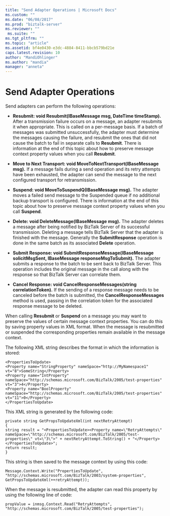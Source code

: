```yaml
---
title: "Send Adapter Operations | Microsoft Docs"
ms.custom: ""
ms.date: "06/08/2017"
ms.prod: "biztalk-server"
ms.reviewer: ""
 ms.suite: ""
ms.tgt_pltfrm: ""
ms.topic: "article"
ms.assetid: bf4e0430-e3dc-4884-8411-bbcb579bd21e
caps.latest.revision: 10
author: "MandiOhlinger"
ms.author: "mandia"
manager: "anneta"
---
```

# Send Adapter Operations
Send adapters can perform the following operations:  
  
-   **Resubmit: void Resubmit(IBaseMessage msg, DateTime timeStamp).** After a transmission failure occurs on a message, an adapter resubmits it when appropriate. This is called on a per-message basis. If a batch of messages was submitted unsuccessfully, the adapter must determine the messages causing the failure, and resubmit the ones that did not cause the batch to fail in separate calls to **Resubmit**. There is information at the end of this topic about how to preserve message context property values when you call **Resubmit**.  
  
-   **Move to Next Transport: void MoveToNextTransport(IBaseMessage msg).** If a message fails during a send operation and its retry attempts have been exhausted, the adapter can send the message to the next configured transport for retransmission.  
  
-   **Suspend: void MoveToSuspendQ(IBaseMessage msg).** The adapter moves a failed send message to the Suspended queue if no additional backup transport is configured. There is information at the end of this topic about how to preserve message context property values when you call **Suspend**.  
  
-   **Delete: void DeleteMessage(IBaseMessage msg).** The adapter deletes a message after being notified by BizTalk Server of its successful transmission. Deleting a message tells BizTalk Server that the adapter is finished with the message. Generally the **SubmitResponse** operation is done in the same batch as its associated **Delete** operation.  
  
-   **Submit Response: void SubmitResponseMessage(IBaseMessage solicitMsgSent, IBaseMessage responseMsgToSubmit).** The adapter submits a response to the batch to be sent back to BizTalk Server. This operation includes the original message in the call along with the response so that BizTalk Server can correlate them.  
  
-   **Cancel Response: void CancelResponseMessages(string correlationToken).** If the sending of a response message needs to be canceled before the batch is submitted, the **CancelResponseMessages** method is used, passing in the correlation token for the associated response message to be deleted.  
  
 When calling **Resubmit** or **Suspend** on a message you may want to preserve the values of certain message context properties. You can do this by saving property values in XML format. When the message is resubmitted or suspended the corresponding properties remain available in the message context.  
  
 The following XML string describes the format in which the information is stored:  
  
```  
<PropertiesToUpdate>  
<Property name="StringProperty" nameSpace="http://MyNamespace1" vt="8">SomeString</Property>  
<Property name="IntProperty" nameSpace="http://schemas.microsoft.com/BizTalk/2005/test-properties" vt="3">4</Property>  
<Property name="BoolProperty" nameSpace="http://schemas.microsoft.com/BizTalk/2005/test-properties" vt="11">0</Property>  
</PropertiesToUpdate>  
```  
  
 This XML string is generated by the following code:  
  
```  
private string GetPropsToUpdateXml(int nextRetryAttempt)  
{  
string result = "<PropertiesToUpdate><Property name=\"RetryAttempts\" nameSpace=\"http://schemas.microsoft.com/BizTalk/2005/test-properties\" vt=\"3\">" + nextRetryAttempt.ToString() + "</Property></PropertiesToUpdate>";  
return result;  
}  
```  
  
 This string is then saved to the message context by using this code:  
  
```  
Message.Context.Write("PropertiesToUpdate", "http://schemas.microsoft.com/BizTalk/2003/system-properties", GetPropsToUpdateXml(++retryAttempt));  
```  
  
 When the message is resubmitted, the adapter can read this property by using the following line of code:  
  
```  
propValue = inmsg.Context.Read("RetryAttempts", "http://schemas.microsoft.com/BizTalk/2005/test-properties");  
```